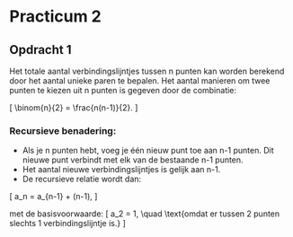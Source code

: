 # Practicum 2

## Opdracht 1

Het totale aantal verbindingslijntjes tussen n punten kan worden berekend door het aantal unieke paren te bepalen. Het aantal manieren om twee punten te kiezen uit n punten is gegeven door de combinatie:

\[
\binom{n}{2} = \frac{n(n-1)}{2}.
\]

### Recursieve benadering:
- Als je n punten hebt, voeg je één nieuw punt toe aan n-1 punten. Dit nieuwe punt verbindt met elk van de bestaande n-1 punten.
- Het aantal nieuwe verbindingslijntjes is gelijk aan n-1.
- De recursieve relatie wordt dan:

\[
a_n = a_{n-1} + (n-1),
\]

met de basisvoorwaarde:
\[
a_2 = 1, \quad \text{omdat er tussen 2 punten slechts 1 verbindingslijntje is.}
\]

